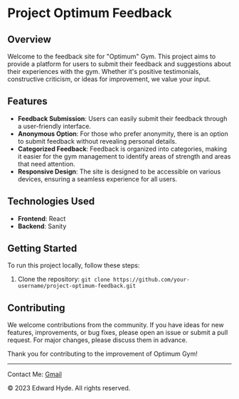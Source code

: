 # Project Optimum Feedback

## Overview

Welcome to the feedback site for "Optimum" Gym. This project aims to provide a platform for users to submit their feedback and suggestions about their experiences with the gym. Whether it's positive testimonials, constructive criticism, or ideas for improvement, we value your input.

## Features

- **Feedback Submission**: Users can easily submit their feedback through a user-friendly interface.
- **Anonymous Option**: For those who prefer anonymity, there is an option to submit feedback without revealing personal details.
- **Categorized Feedback**: Feedback is organized into categories, making it easier for the gym management to identify areas of strength and areas that need attention.
- **Responsive Design**: The site is designed to be accessible on various devices, ensuring a seamless experience for all users.

## Technologies Used

- **Frontend**: React
- **Backend**: Sanity

## Getting Started

To run this project locally, follow these steps:

1. Clone the repository: `git clone https://github.com/your-username/project-optimum-feedback.git`

## Contributing

We welcome contributions from the community. If you have ideas for new features, improvements, or bug fixes, please open an issue or submit a pull request. For major changes, please discuss them in advance.


Thank you for contributing to the improvement of Optimum Gym!

---

Contact Me: [Gmail](edwardhyde20126@gmail.com)

&copy; 2023 Edward Hyde. All rights reserved.
